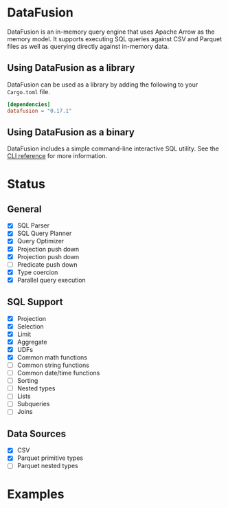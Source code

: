 <!---
  Licensed to the Apache Software Foundation (ASF) under one
  or more contributor license agreements.  See the NOTICE file
  distributed with this work for additional information
  regarding copyright ownership.  The ASF licenses this file
  to you under the Apache License, Version 2.0 (the
  "License"); you may not use this file except in compliance
  with the License.  You may obtain a copy of the License at

    http://www.apache.org/licenses/LICENSE-2.0

  Unless required by applicable law or agreed to in writing,
  software distributed under the License is distributed on an
  "AS IS" BASIS, WITHOUT WARRANTIES OR CONDITIONS OF ANY
  KIND, either express or implied.  See the License for the
  specific language governing permissions and limitations
  under the License.
-->

# DataFusion

DataFusion is an in-memory query engine that uses Apache Arrow as the memory model. It supports executing SQL queries against CSV and Parquet files as well as querying directly against in-memory data.

## Using DataFusion as a library

DataFusion can be used as a library by adding the following to your `Cargo.toml` file.

```toml
[dependencies]
datafusion = "0.17.1"
```

## Using DataFusion as a binary

DataFusion includes a simple command-line interactive SQL utility. See the [CLI reference](docs/cli.md) for more information.

# Status

## General

- [x] SQL Parser
- [x] SQL Query Planner
- [x] Query Optimizer
- [x] Projection push down
- [x] Projection push down
- [ ] Predicate push down
- [x] Type coercion
- [x] Parallel query execution

## SQL Support

- [x] Projection
- [x] Selection
- [x] Limit
- [x] Aggregate
- [x] UDFs
- [x] Common math functions
- [ ] Common string functions
- [ ] Common date/time functions
- [ ] Sorting
- [ ] Nested types
- [ ] Lists
- [ ] Subqueries
- [ ] Joins

## Data Sources

- [x] CSV
- [x] Parquet primitive types
- [ ] Parquet nested types

# Examples

